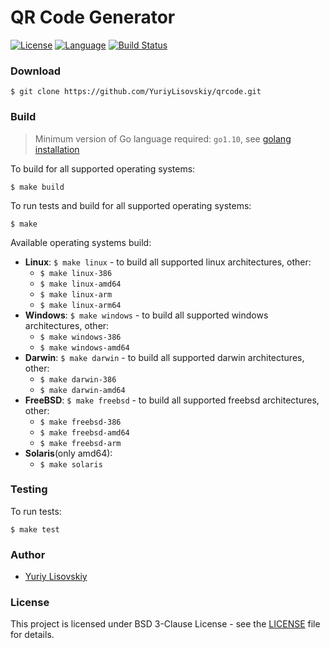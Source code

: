 # QR Code Generator
[![License](https://img.shields.io/badge/BSD-3--Clause-orange.svg)](LICENSE)
[![Language](https://img.shields.io/badge/Go-1.10-blue.svg)](https://golang.org/)
[![Build Status](https://travis-ci.org/YuriyLisovskiy/qrcode.svg?branch=master)](https://travis-ci.org/YuriyLisovskiy/qrcode)
### Download
 ```
 $ git clone https://github.com/YuriyLisovskiy/qrcode.git
 ```
 ### Build
 > Minimum version of Go language required: `go1.10`, see [golang installation](https://golang.org/doc/install)
 
 To build for all supported operating systems:
 ```
 $ make build
 ``` 
 To run tests and build for all supported operating systems:
 ```
 $ make
 ```
 Available operating systems build:
 * **Linux**: `$ make linux` - to build all supported linux architectures, other:
 	* `$ make linux-386`
 	* `$ make linux-amd64`
 	* `$ make linux-arm`
 	* `$ make linux-arm64`
 * **Windows**: `$ make windows` - to build all supported windows architectures, other:
 	* `$ make windows-386`
 	* `$ make windows-amd64`
 * **Darwin**: `$ make darwin` - to build all supported darwin architectures, other:
 	* `$ make darwin-386`
 	* `$ make darwin-amd64`
 * **FreeBSD**: `$ make freebsd` - to build all supported freebsd architectures, other:
 	* `$ make freebsd-386`
 	* `$ make freebsd-amd64`
 	* `$ make freebsd-arm`
 * **Solaris**(only amd64):
 	* `$ make solaris`
 ### Testing
 To run tests:
 ```
 $ make test
 ```
### Author
 * [Yuriy Lisovskiy](https://github.com/YuriyLisovskiy)
### License
This project is licensed under BSD 3-Clause License - see the [LICENSE](LICENSE) file for details.